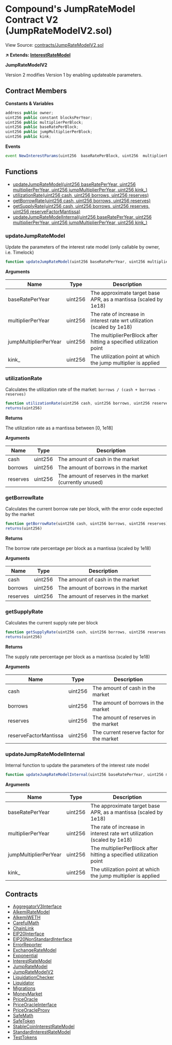 # Compound's JumpRateModel Contract V2 (JumpRateModelV2.sol)

View Source: [contracts/JumpRateModelV2.sol](../contracts/JumpRateModelV2.sol)

**↗ Extends: [InterestRateModel](InterestRateModel.md)**

**JumpRateModelV2**

Version 2 modifies Version 1 by enabling updateable parameters.

## Contract Members
**Constants & Variables**

```js
address public owner;
uint256 public constant blocksPerYear;
uint256 public multiplierPerBlock;
uint256 public baseRatePerBlock;
uint256 public jumpMultiplierPerBlock;
uint256 public kink;

```

**Events**

```js
event NewInterestParams(uint256  baseRatePerBlock, uint256  multiplierPerBlock, uint256  jumpMultiplierPerBlock, uint256  kink);
```

## Functions

- [updateJumpRateModel(uint256 baseRatePerYear, uint256 multiplierPerYear, uint256 jumpMultiplierPerYear, uint256 kink_)](#updatejumpratemodel)
- [utilizationRate(uint256 cash, uint256 borrows, uint256 reserves)](#utilizationrate)
- [getBorrowRate(uint256 cash, uint256 borrows, uint256 reserves)](#getborrowrate)
- [getSupplyRate(uint256 cash, uint256 borrows, uint256 reserves, uint256 reserveFactorMantissa)](#getsupplyrate)
- [updateJumpRateModelInternal(uint256 baseRatePerYear, uint256 multiplierPerYear, uint256 jumpMultiplierPerYear, uint256 kink_)](#updatejumpratemodelinternal)

### updateJumpRateModel

Update the parameters of the interest rate model (only callable by owner, i.e. Timelock)

```js
function updateJumpRateModel(uint256 baseRatePerYear, uint256 multiplierPerYear, uint256 jumpMultiplierPerYear, uint256 kink_) external nonpayable
```

**Arguments**

| Name        | Type           | Description  |
| ------------- |------------- | -----|
| baseRatePerYear | uint256 | The approximate target base APR, as a mantissa (scaled by 1e18) | 
| multiplierPerYear | uint256 | The rate of increase in interest rate wrt utilization (scaled by 1e18) | 
| jumpMultiplierPerYear | uint256 | The multiplierPerBlock after hitting a specified utilization point | 
| kink_ | uint256 | The utilization point at which the jump multiplier is applied | 

### utilizationRate

Calculates the utilization rate of the market: `borrows / (cash + borrows - reserves)`

```js
function utilizationRate(uint256 cash, uint256 borrows, uint256 reserves) public pure
returns(uint256)
```

**Returns**

The utilization rate as a mantissa between [0, 1e18]

**Arguments**

| Name        | Type           | Description  |
| ------------- |------------- | -----|
| cash | uint256 | The amount of cash in the market | 
| borrows | uint256 | The amount of borrows in the market | 
| reserves | uint256 | The amount of reserves in the market (currently unused) | 

### getBorrowRate

Calculates the current borrow rate per block, with the error code expected by the market

```js
function getBorrowRate(uint256 cash, uint256 borrows, uint256 reserves) public view
returns(uint256)
```

**Returns**

The borrow rate percentage per block as a mantissa (scaled by 1e18)

**Arguments**

| Name        | Type           | Description  |
| ------------- |------------- | -----|
| cash | uint256 | The amount of cash in the market | 
| borrows | uint256 | The amount of borrows in the market | 
| reserves | uint256 | The amount of reserves in the market | 

### getSupplyRate

Calculates the current supply rate per block

```js
function getSupplyRate(uint256 cash, uint256 borrows, uint256 reserves, uint256 reserveFactorMantissa) public view
returns(uint256)
```

**Returns**

The supply rate percentage per block as a mantissa (scaled by 1e18)

**Arguments**

| Name        | Type           | Description  |
| ------------- |------------- | -----|
| cash | uint256 | The amount of cash in the market | 
| borrows | uint256 | The amount of borrows in the market | 
| reserves | uint256 | The amount of reserves in the market | 
| reserveFactorMantissa | uint256 | The current reserve factor for the market | 

### updateJumpRateModelInternal

Internal function to update the parameters of the interest rate model

```js
function updateJumpRateModelInternal(uint256 baseRatePerYear, uint256 multiplierPerYear, uint256 jumpMultiplierPerYear, uint256 kink_) internal nonpayable
```

**Arguments**

| Name        | Type           | Description  |
| ------------- |------------- | -----|
| baseRatePerYear | uint256 | The approximate target base APR, as a mantissa (scaled by 1e18) | 
| multiplierPerYear | uint256 | The rate of increase in interest rate wrt utilization (scaled by 1e18) | 
| jumpMultiplierPerYear | uint256 | The multiplierPerBlock after hitting a specified utilization point | 
| kink_ | uint256 | The utilization point at which the jump multiplier is applied | 

## Contracts

* [AggregatorV3Interface](AggregatorV3Interface.md)
* [AlkemiRateModel](AlkemiRateModel.md)
* [AlkemiWETH](AlkemiWETH.md)
* [CarefulMath](CarefulMath.md)
* [ChainLink](ChainLink.md)
* [EIP20Interface](EIP20Interface.md)
* [EIP20NonStandardInterface](EIP20NonStandardInterface.md)
* [ErrorReporter](ErrorReporter.md)
* [ExchangeRateModel](ExchangeRateModel.md)
* [Exponential](Exponential.md)
* [InterestRateModel](InterestRateModel.md)
* [JumpRateModel](JumpRateModel.md)
* [JumpRateModelV2](JumpRateModelV2.md)
* [LiquidationChecker](LiquidationChecker.md)
* [Liquidator](Liquidator.md)
* [Migrations](Migrations.md)
* [MoneyMarket](MoneyMarket.md)
* [PriceOracle](PriceOracle.md)
* [PriceOracleInterface](PriceOracleInterface.md)
* [PriceOracleProxy](PriceOracleProxy.md)
* [SafeMath](SafeMath.md)
* [SafeToken](SafeToken.md)
* [StableCoinInterestRateModel](StableCoinInterestRateModel.md)
* [StandardInterestRateModel](StandardInterestRateModel.md)
* [TestTokens](TestTokens.md)
